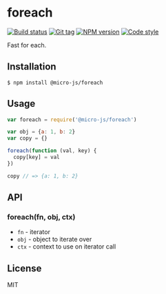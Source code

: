 
# foreach

[![Build status][travis-image]][travis-url]
[![Git tag][git-image]][git-url]
[![NPM version][npm-image]][npm-url]
[![Code style][standard-image]][standard-url]

Fast for each.

## Installation

    $ npm install @micro-js/foreach

## Usage

```js
var foreach = require('@micro-js/foreach')

var obj = {a: 1, b: 2}
var copy = {}

foreach(function (val, key) {
  copy[key] = val
})

copy // => {a: 1, b: 2}

```

## API

### foreach(fn, obj, ctx)

- `fn` - iterator
- `obj` - object to iterate over
- `ctx` - context to use on iterator call

## License

MIT

[travis-image]: https://img.shields.io/travis/micro-js/foreach.svg?style=flat-square
[travis-url]: https://travis-ci.org/micro-js/foreach
[git-image]: https://img.shields.io/github/tag/micro-js/foreach.svg
[git-url]: https://github.com/micro-js/foreach
[standard-image]: https://img.shields.io/badge/code%20style-standard-brightgreen.svg?style=flat
[standard-url]: https://github.com/feross/standard
[npm-image]: https://img.shields.io/npm/v/@micro-js/foreach.svg?style=flat-square
[npm-url]: https://npmjs.org/package/@micro-js/foreach
